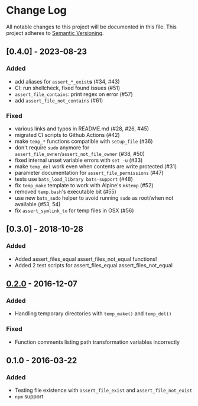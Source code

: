 # Change Log

All notable changes to this project will be documented in this file.
This project adheres to [Semantic Versioning](http://semver.org/).

## [0.4.0] - 2023-08-23

### Added

- add aliases for `assert_*_exist`**s** (#34, #43)
- CI: run shellcheck, fixed found issues (#51)
- `assert_file_contains`: print regex on error (#57)
- add `assert_file_not_contains` (#61)

### Fixed

- various links and typos in README.md (#28, #26, #45)
- migrated CI scripts to Github Actions (#42)
- make `temp_*` functions compatible with `setup_file` (#36)
- don't require `sudo` anymore for `assert_file_owner`/`assert_not_file_owner` (#38, #50)
- fixed internal unset variable errors with `set -u` (#33)
- make `temp_del` work even when contents are write protected (#31)
- parameter documentation for `assert_file_permissions` (#47)
- tests use `bats_load_library bats-support` (#48)
- fix `temp_make` template to work with Alpine's `mktemp` (#52)
- removed `temp.bash`'s executable bit (#55)
- use new `bats_sudo` helper to avoid running `sudo` as root/when not available (#53, 54)
- fix `assert_symlink_to` for temp files in OSX (#56)

## [0.3.0] - 2018-10-28

### Added

- Added assert_files_equal assert_files_not_equal functions!
- Added 2 test scripts for assert_files_equal assert_files_not_equal


## [0.2.0] - 2016-12-07

### Added

- Handling temporary directories with `temp_make()` and `temp_del()`

### Fixed

- Function comments listing path transformation variables incorrectly


## 0.1.0 - 2016-03-22

### Added

- Testing file existence with `assert_file_exist` and
  `assert_file_not_exist`
- `npm` support


[0.2.0]: https://github.com/bats-core/bats-file/compare/v0.1.0...v0.2.0
